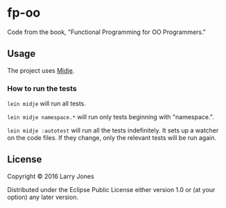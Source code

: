 # fp-oo

Code from the book, "Functional Programming for OO Programmers."

## Usage

The project uses [Midje](https://github.com/marick/Midje/).

### How to run the tests

`lein midje` will run all tests.

`lein midje namespace.*` will run only tests beginning with "namespace.".

`lein midje :autotest` will run all the tests indefinitely. It sets up a
watcher on the code files. If they change, only the relevant tests will be
run again.

## License

Copyright © 2016 Larry Jones

Distributed under the Eclipse Public License either version 1.0 or (at
your option) any later version.
